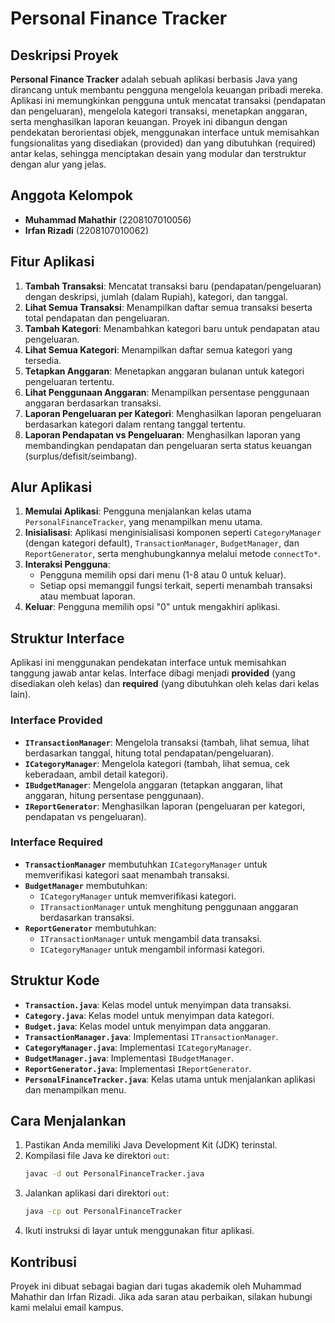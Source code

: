 # Personal Finance Tracker

## Deskripsi Proyek

**Personal Finance Tracker** adalah sebuah aplikasi berbasis Java yang dirancang untuk membantu pengguna mengelola keuangan pribadi mereka. Aplikasi ini memungkinkan pengguna untuk mencatat transaksi (pendapatan dan pengeluaran), mengelola kategori transaksi, menetapkan anggaran, serta menghasilkan laporan keuangan. Proyek ini dibangun dengan pendekatan berorientasi objek, menggunakan interface untuk memisahkan fungsionalitas yang disediakan (provided) dan yang dibutuhkan (required) antar kelas, sehingga menciptakan desain yang modular dan terstruktur dengan alur yang jelas.

## Anggota Kelompok

- **Muhammad Mahathir** (2208107010056)
- **Irfan Rizadi** (2208107010062)

## Fitur Aplikasi

1. **Tambah Transaksi**: Mencatat transaksi baru (pendapatan/pengeluaran) dengan deskripsi, jumlah (dalam Rupiah), kategori, dan tanggal.
2. **Lihat Semua Transaksi**: Menampilkan daftar semua transaksi beserta total pendapatan dan pengeluaran.
3. **Tambah Kategori**: Menambahkan kategori baru untuk pendapatan atau pengeluaran.
4. **Lihat Semua Kategori**: Menampilkan daftar semua kategori yang tersedia.
5. **Tetapkan Anggaran**: Menetapkan anggaran bulanan untuk kategori pengeluaran tertentu.
6. **Lihat Penggunaan Anggaran**: Menampilkan persentase penggunaan anggaran berdasarkan transaksi.
7. **Laporan Pengeluaran per Kategori**: Menghasilkan laporan pengeluaran berdasarkan kategori dalam rentang tanggal tertentu.
8. **Laporan Pendapatan vs Pengeluaran**: Menghasilkan laporan yang membandingkan pendapatan dan pengeluaran serta status keuangan (surplus/defisit/seimbang).

## Alur Aplikasi

1. **Memulai Aplikasi**: Pengguna menjalankan kelas utama `PersonalFinanceTracker`, yang menampilkan menu utama.
2. **Inisialisasi**: Aplikasi menginisialisasi komponen seperti `CategoryManager` (dengan kategori default), `TransactionManager`, `BudgetManager`, dan `ReportGenerator`, serta menghubungkannya melalui metode `connectTo*`.
3. **Interaksi Pengguna**:
   - Pengguna memilih opsi dari menu (1-8 atau 0 untuk keluar).
   - Setiap opsi memanggil fungsi terkait, seperti menambah transaksi atau membuat laporan.
4. **Keluar**: Pengguna memilih opsi "0" untuk mengakhiri aplikasi.

## Struktur Interface

Aplikasi ini menggunakan pendekatan interface untuk memisahkan tanggung jawab antar kelas. Interface dibagi menjadi **provided** (yang disediakan oleh kelas) dan **required** (yang dibutuhkan oleh kelas dari kelas lain).

### Interface Provided

- **`ITransactionManager`**: Mengelola transaksi (tambah, lihat semua, lihat berdasarkan tanggal, hitung total pendapatan/pengeluaran).
- **`ICategoryManager`**: Mengelola kategori (tambah, lihat semua, cek keberadaan, ambil detail kategori).
- **`IBudgetManager`**: Mengelola anggaran (tetapkan anggaran, lihat anggaran, hitung persentase penggunaan).
- **`IReportGenerator`**: Menghasilkan laporan (pengeluaran per kategori, pendapatan vs pengeluaran).

### Interface Required

- **`TransactionManager`** membutuhkan `ICategoryManager` untuk memverifikasi kategori saat menambah transaksi.
- **`BudgetManager`** membutuhkan:
  - `ICategoryManager` untuk memverifikasi kategori.
  - `ITransactionManager` untuk menghitung penggunaan anggaran berdasarkan transaksi.
- **`ReportGenerator`** membutuhkan:
  - `ITransactionManager` untuk mengambil data transaksi.
  - `ICategoryManager` untuk mengambil informasi kategori.

## Struktur Kode

- **`Transaction.java`**: Kelas model untuk menyimpan data transaksi.
- **`Category.java`**: Kelas model untuk menyimpan data kategori.
- **`Budget.java`**: Kelas model untuk menyimpan data anggaran.
- **`TransactionManager.java`**: Implementasi `ITransactionManager`.
- **`CategoryManager.java`**: Implementasi `ICategoryManager`.
- **`BudgetManager.java`**: Implementasi `IBudgetManager`.
- **`ReportGenerator.java`**: Implementasi `IReportGenerator`.
- **`PersonalFinanceTracker.java`**: Kelas utama untuk menjalankan aplikasi dan menampilkan menu.

## Cara Menjalankan

1. Pastikan Anda memiliki Java Development Kit (JDK) terinstal.
2. Kompilasi file Java ke direktori `out`:
   ```bash
   javac -d out PersonalFinanceTracker.java
   ```
3. Jalankan aplikasi dari direktori `out`:
   ```bash
   java -cp out PersonalFinanceTracker
   ```
4. Ikuti instruksi di layar untuk menggunakan fitur aplikasi.

## Kontribusi

Proyek ini dibuat sebagai bagian dari tugas akademik oleh Muhammad Mahathir dan Irfan Rizadi. Jika ada saran atau perbaikan, silakan hubungi kami melalui email kampus.
